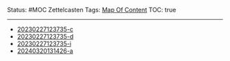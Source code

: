 Status: #MOC
Zettelcasten Tags: [Map Of Content](Map%20Of%20Content.md)
TOC: true

---

* [20230227123735-c](../slip-box/20230227123735-c.md)
* [20230227123735-d](../slip-box/20230227123735-d.md)
* [20230227123735-i](../slip-box/20230227123735-i.md)
* [20240320131426-a](../slip-box/20240320131426-a.md)
